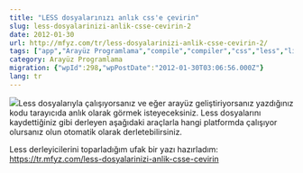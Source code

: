 ```yaml
---
title: "LESS dosyalarınızı anlık css'e çevirin"
slug: less-dosyalarinizi-anlik-csse-cevirin-2
date: 2012-01-30
url: http://mfyz.com/tr/less-dosyalarinizi-anlik-csse-cevirin-2/
tags: ["app","Arayüz Programlama","compile","compiler","css","less","linux","macosx","on-the-fly","windows"]
category: Arayüz Programlama
migration: {"wpId":298,"wpPostDate":"2012-01-30T03:06:56.000Z"}
lang: tr
---
```


![](/images/archive/tr/2012/01/logo-1.png)Less dosyalarıyla çalışıyorsanız ve eğer arayüz geliştiriyorsanız yazdığınız kodu tarayıcıda anlık olarak görmek isteyeceksiniz. Less dosyalarını kaydettiğiniz gibi derleyen aşağıdaki araçlarla hangi platformda çalışıyor olursanız olun otomatik olarak derletebilirsiniz.

Less derleyicilerini toparladığım ufak bir yazı hazırladım: https://tr.mfyz.com/less-dosyalarinizi-anlik-csse-cevirin